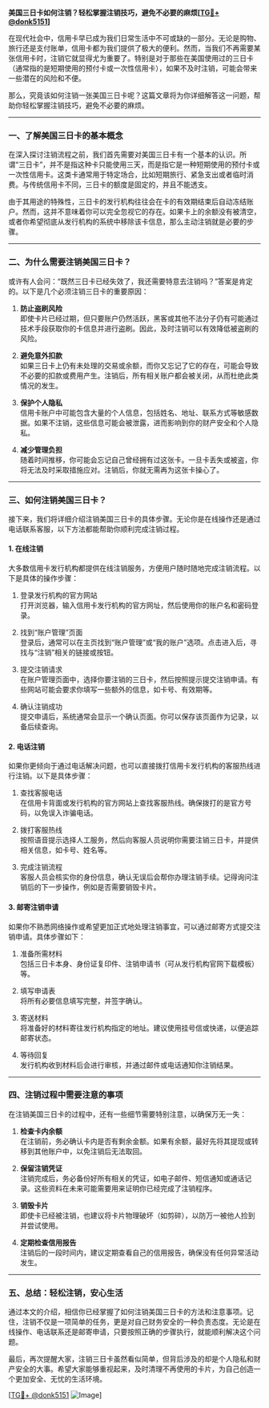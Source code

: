 **美国三日卡如何注销？轻松掌握注销技巧，避免不必要的麻烦[[TG💪+ @donk5151](https://t.me/s/donk5151)]**

在现代社会中，信用卡早已成为我们日常生活中不可或缺的一部分。无论是购物、旅行还是支付账单，信用卡都为我们提供了极大的便利。然而，当我们不再需要某张信用卡时，注销它就显得尤为重要了。特别是对于那些在美国使用过的三日卡（通常指的是短期使用的预付卡或一次性信用卡），如果不及时注销，可能会带来一些潜在的风险和不便。

那么，究竟该如何注销一张美国三日卡呢？这篇文章将为你详细解答这一问题，帮助你轻松掌握注销技巧，避免不必要的麻烦。

---

### **一、了解美国三日卡的基本概念**

在深入探讨注销流程之前，我们首先需要对美国三日卡有一个基本的认识。所谓“三日卡”，并不是指这种卡只能使用三天，而是指它是一种短期使用的预付卡或一次性信用卡。这类卡通常用于特定场合，比如短期旅行、紧急支出或者临时消费。与传统信用卡不同，三日卡的额度是固定的，并且不能透支。

由于其用途的特殊性，三日卡的发行机构往往会在卡的有效期结束后自动冻结账户。然而，这并不意味着你可以完全忽视它的存在。如果卡上的余额没有被清空，或者你希望彻底从发行机构的系统中移除该卡信息，那么主动注销就是必要的步骤。

---

### **二、为什么需要注销美国三日卡？**

或许有人会问：“既然三日卡已经失效了，我还需要特意去注销吗？”答案是肯定的。以下是几个必须注销三日卡的重要原因：

1. **防止盗刷风险**  
   即使卡片已经过期，但只要账户仍然活跃，黑客或其他不法分子仍有可能通过技术手段获取你的卡信息并进行盗刷。因此，及时注销可以有效降低被盗刷的风险。

2. **避免意外扣款**  
   如果三日卡上仍有未处理的交易或余额，而你又忘记了它的存在，可能会导致不必要的扣款或费用产生。注销后，所有相关账户都会被关闭，从而杜绝此类情况的发生。

3. **保护个人隐私**  
   信用卡账户中可能包含大量的个人信息，包括姓名、地址、联系方式等敏感数据。如果不注销，这些信息可能会被泄露，进而影响到你的财产安全和个人隐私。

4. **减少管理负担**  
   随着时间推移，你可能会忘记自己曾经拥有过这张卡。一旦卡丢失或被盗，你将无法及时采取措施应对。注销后，你就无需再为这张卡操心了。

---

### **三、如何注销美国三日卡？**

接下来，我们将详细介绍注销美国三日卡的具体步骤。无论你是在线操作还是通过电话联系客服，以下方法都能帮助你顺利完成注销过程。

#### **1. 在线注销**

大多数信用卡发行机构都提供在线注销服务，方便用户随时随地完成注销流程。以下是具体的操作步骤：

1. 登录发行机构的官方网站  
   打开浏览器，输入信用卡发行机构的官方网址，然后使用你的账户名和密码登录。

2. 找到“账户管理”页面  
   登录后，通常可以在主页找到“账户管理”或“我的账户”选项。点击进入后，寻找与“注销”相关的链接或按钮。

3. 提交注销请求  
   在账户管理页面中，选择你要注销的三日卡，然后按照提示提交注销申请。有些网站可能会要求你填写一些额外的信息，如卡号、有效期等。

4. 确认注销成功  
   提交申请后，系统通常会显示一个确认页面。你可以保存该页面作为记录，以备后续查询。

#### **2. 电话注销**

如果你更倾向于通过电话解决问题，也可以直接拨打信用卡发行机构的客服热线进行注销。以下是具体步骤：

1. 查找客服电话  
   在信用卡背面或发行机构的官方网站上查找客服热线。确保拨打的是官方号码，以免误入诈骗电话。

2. 拨打客服热线  
   按照语音提示选择人工服务，然后向客服人员说明你需要注销三日卡，并提供相关信息，如卡号、姓名等。

3. 完成注销流程  
   客服人员会核实你的身份信息，确认无误后会帮你办理注销手续。记得询问注销后的下一步操作，例如是否需要销毁卡片。

#### **3. 邮寄注销申请**

如果你不熟悉网络操作或希望更加正式地处理注销事宜，可以通过邮寄方式提交注销申请。具体步骤如下：

1. 准备所需材料  
   包括三日卡本身、身份证复印件、注销申请书（可从发行机构官网下载模板）等。

2. 填写申请表  
   将所有必要信息填写完整，并签字确认。

3. 寄送材料  
   将准备好的材料寄往发行机构指定的地址。建议使用挂号信或快递，以便追踪邮寄状态。

4. 等待回复  
   发行机构收到材料后会进行审核，并通过邮件或电话通知你注销结果。

---

### **四、注销过程中需要注意的事项**

在注销美国三日卡的过程中，还有一些细节需要特别注意，以确保万无一失：

1. **检查卡内余额**  
   在注销前，务必确认卡内是否有剩余金额。如果有余额，最好先将其提现或转移到其他账户中，以免注销后无法取回。

2. **保留注销凭证**  
   注销完成后，务必备份好所有相关的凭证，如电子邮件、短信通知或通话记录。这些资料在未来可能需要用来证明你已经完成了注销程序。

3. **销毁卡片**  
   即使卡已经被注销，也建议将卡片物理破坏（如剪碎），以防万一被他人捡到并尝试使用。

4. **定期检查信用报告**  
   注销后的一段时间内，建议定期查看自己的信用报告，确保没有任何异常活动发生。

---

### **五、总结：轻松注销，安心生活**

通过本文的介绍，相信你已经掌握了如何注销美国三日卡的方法和注意事项。记住，注销不仅是一项简单的任务，更是对自己财务安全的一种负责态度。无论是在线操作、电话联系还是邮寄申请，只要按照正确的步骤执行，就能顺利解决这个问题。

最后，再次提醒大家，注销三日卡虽然看似简单，但背后涉及的却是个人隐私和财产安全的大事。希望大家能够重视起来，及时清理不再使用的卡片，为自己创造一个更加安全、无忧的生活环境。

[[TG💪+ @donk5151](https://t.me/s/donk5151) ![Image](https://i.postimg.cc/rwNCRYN7/Snipaste-2025-04-30-17-27-05.png)]